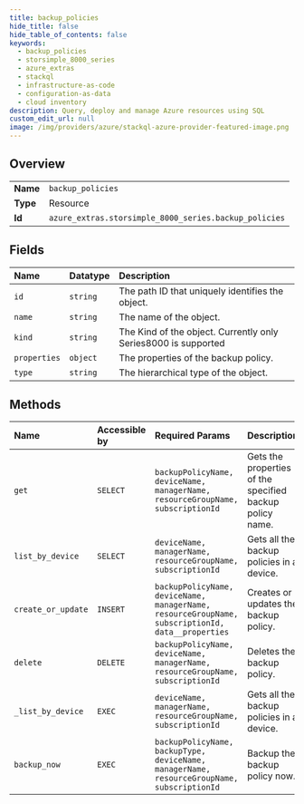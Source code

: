 ```yaml
---
title: backup_policies
hide_title: false
hide_table_of_contents: false
keywords:
  - backup_policies
  - storsimple_8000_series
  - azure_extras    
  - stackql
  - infrastructure-as-code
  - configuration-as-data
  - cloud inventory
description: Query, deploy and manage Azure resources using SQL
custom_edit_url: null
image: /img/providers/azure/stackql-azure-provider-featured-image.png
---
```

  
    

## Overview
<table><tbody>
<tr><td><b>Name</b></td><td><code>backup_policies</code></td></tr>
<tr><td><b>Type</b></td><td>Resource</td></tr>
<tr><td><b>Id</b></td><td><code>azure_extras.storsimple_8000_series.backup_policies</code></td></tr>
</tbody></table>

## Fields
| Name | Datatype | Description |
|:-----|:---------|:------------|
| `id` | `string` | The path ID that uniquely identifies the object. |
| `name` | `string` | The name of the object. |
| `kind` | `string` | The Kind of the object. Currently only Series8000 is supported |
| `properties` | `object` | The properties of the backup policy. |
| `type` | `string` | The hierarchical type of the object. |
## Methods
| Name | Accessible by | Required Params | Description |
|:-----|:--------------|:----------------|:------------|
| `get` | `SELECT` | `backupPolicyName, deviceName, managerName, resourceGroupName, subscriptionId` | Gets the properties of the specified backup policy name. |
| `list_by_device` | `SELECT` | `deviceName, managerName, resourceGroupName, subscriptionId` | Gets all the backup policies in a device. |
| `create_or_update` | `INSERT` | `backupPolicyName, deviceName, managerName, resourceGroupName, subscriptionId, data__properties` | Creates or updates the backup policy. |
| `delete` | `DELETE` | `backupPolicyName, deviceName, managerName, resourceGroupName, subscriptionId` | Deletes the backup policy. |
| `_list_by_device` | `EXEC` | `deviceName, managerName, resourceGroupName, subscriptionId` | Gets all the backup policies in a device. |
| `backup_now` | `EXEC` | `backupPolicyName, backupType, deviceName, managerName, resourceGroupName, subscriptionId` | Backup the backup policy now. |
